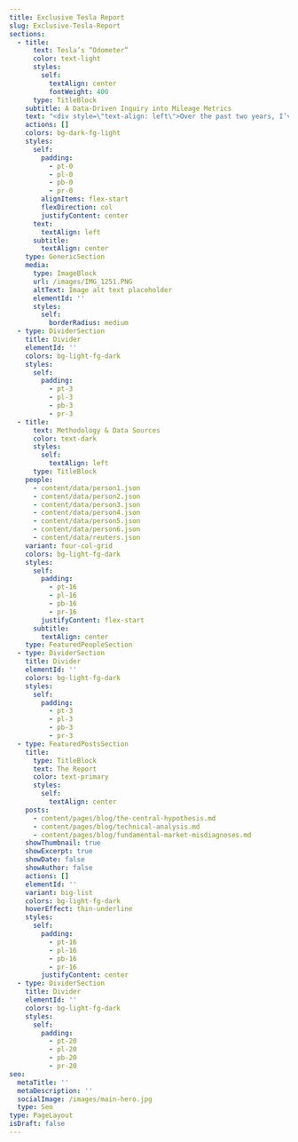 ```yaml
---
title: Exclusive Tesla Report
slug: Exclusive-Tesla-Report
sections:
  - title:
      text: Tesla’s “Odometer”
      color: text-light
      styles:
        self:
          textAlign: center
          fontWeight: 400
      type: TitleBlock
    subtitle: A Data-Driven Inquiry into Mileage Metrics
    text: "<div style=\"text-align: left\">Over the past two years, I’ve conducted an in-depth review of Tesla’s odometer systems through analysis of 2,551 Tesla patents, vehicle telematics data from a 2020 Model Y, and comparative studies with legacy automakers. The research demonstrates that Tesla's odometer values represent energy consumption estimates rather than direct distance measurements.</div>\n\n<div style=\"text-align: left\">Through this abstract, I’ll walk you through the data sources, investigative steps, and final takeaways of my research, along with my thoughts on implications for the broader electric vehicle industry.</div>\n\n<div style=\"text-align: center\">## How did we get here?</div>\n\nMy journey into this investigation began not from abstract interest but from direct experience as a Tesla owner, leading to a personal frustration—a nagging suspicion that the odometer in my 2020 Tesla Model Y was accumulating miles faster than I was actually driving. Dismissed by service center technicians (\"within normal variance\") and challenged by the company, I sought a better understanding through available data.\n\nLike many others, I was drawn to the promise of cutting-edge technology and long-term savings, initially choosing Tesla for its reputation for innovation and efficiency. I purchased a used 2020 Model Y, expecting a reliable, high-performance vehicle. Instead, I experienced frequent service visits, rapid tire wear, and, most troublingly, an odometer that seemed disconnected from reality.\_A simple Google search led me to a community of other Tesla owners experiencing similar discrepancies.\n\nBut rather than accepting this discrepancy as an EV oddity, I was driven by curiosity and armed with a background in data analytics. So, I set out to systematically investigate the factors behind these anomalies.\n"
    actions: []
    colors: bg-dark-fg-light
    styles:
      self:
        padding:
          - pt-0
          - pl-0
          - pb-0
          - pr-0
        alignItems: flex-start
        flexDirection: col
        justifyContent: center
      text:
        textAlign: left
      subtitle:
        textAlign: center
    type: GenericSection
    media:
      type: ImageBlock
      url: /images/IMG_1251.PNG
      altText: Image alt text placeholder
      elementId: ''
      styles:
        self:
          borderRadius: medium
  - type: DividerSection
    title: Divider
    elementId: ''
    colors: bg-light-fg-dark
    styles:
      self:
        padding:
          - pt-3
          - pl-3
          - pb-3
          - pr-3
  - title:
      text: Methodology & Data Sources
      color: text-dark
      styles:
        self:
          textAlign: left
      type: TitleBlock
    people:
      - content/data/person1.json
      - content/data/person2.json
      - content/data/person3.json
      - content/data/person4.json
      - content/data/person5.json
      - content/data/person6.json
      - content/data/reuters.json
    variant: four-col-grid
    colors: bg-light-fg-dark
    styles:
      self:
        padding:
          - pt-16
          - pl-16
          - pb-16
          - pr-16
        justifyContent: flex-start
      subtitle:
        textAlign: center
    type: FeaturedPeopleSection
  - type: DividerSection
    title: Divider
    elementId: ''
    colors: bg-light-fg-dark
    styles:
      self:
        padding:
          - pt-3
          - pl-3
          - pb-3
          - pr-3
  - type: FeaturedPostsSection
    title:
      type: TitleBlock
      text: The Report
      color: text-primary
      styles:
        self:
          textAlign: center
    posts:
      - content/pages/blog/the-central-hypothesis.md
      - content/pages/blog/technical-analysis.md
      - content/pages/blog/fundamental-market-misdiagnoses.md
    showThumbnail: true
    showExcerpt: true
    showDate: false
    showAuthor: false
    actions: []
    elementId: ''
    variant: big-list
    colors: bg-light-fg-dark
    hoverEffect: thin-underline
    styles:
      self:
        padding:
          - pt-16
          - pl-16
          - pb-16
          - pr-16
        justifyContent: center
  - type: DividerSection
    title: Divider
    elementId: ''
    colors: bg-light-fg-dark
    styles:
      self:
        padding:
          - pt-20
          - pl-20
          - pb-20
          - pr-20
seo:
  metaTitle: ''
  metaDescription: ''
  socialImage: /images/main-hero.jpg
  type: Seo
type: PageLayout
isDraft: false
---
```

